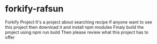 # forkify-rafsun
Forkify Project
It's a project about searching recipe
If anyone want to see this project then download it and install npm modules
Finaly build the project using npm run build
Then please review what this project has to offer 
